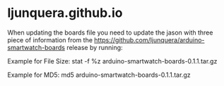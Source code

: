 # ljunquera.github.io


When updating the boards file you need to update the jason with three piece of information from the https://github.com/ljunquera/arduino-smartwatch-boards release by running:

Example for File Size:
stat -f %z arduino-smartwatch-boards-0.1.1.tar.gz

Example for MD5:
md5 arduino-smartwatch-boards-0.1.1.tar.gz
